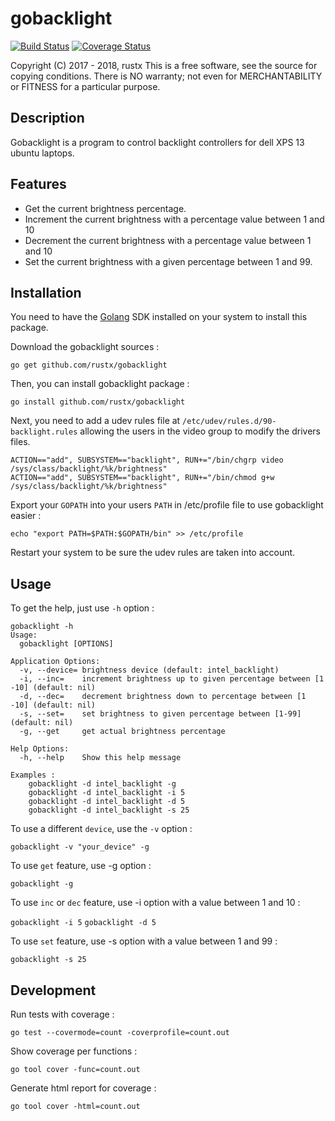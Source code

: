 # gobacklight

[![Build Status](https://travis-ci.org/rustx/gobacklight.svg?branch=master)](https://travis-ci.org/rustx/gobacklight)
[![Coverage Status](https://coveralls.io/repos/github/rustx/gobacklight/badge.svg?branch=master)](https://coveralls.io/github/rustx/gobacklight?branch=master)

Copyright (C) 2017 - 2018, rustx
This is a free software, see the source for copying conditions. There is NO warranty; not even 
for MERCHANTABILITY or FITNESS for a particular purpose.

## Description

Gobacklight is a program to control backlight controllers for dell XPS 13 ubuntu laptops.

## Features

* Get the current brightness percentage.
* Increment the current brightness with a percentage value between 1 and 10
* Decrement the current brightness with a percentage value between 1 and 10 
* Set the current brightness with a given percentage between 1 and 99.

## Installation

You need to have the [Golang](https://golang.org/doc/install) SDK installed on your system to install this package.

Download the gobacklight sources :

```go get github.com/rustx/gobacklight```

Then, you can install gobacklight package :

```go install github.com/rustx/gobacklight```

Next, you need to add a udev rules file at `/etc/udev/rules.d/90-backlight.rules` allowing the users in the video group to modify the drivers files.

```
ACTION=="add", SUBSYSTEM=="backlight", RUN+="/bin/chgrp video /sys/class/backlight/%k/brightness"
ACTION=="add", SUBSYSTEM=="backlight", RUN+="/bin/chmod g+w /sys/class/backlight/%k/brightness"
```

Export your `GOPATH` into your users `PATH` in /etc/profile file to use gobacklight easier :

`echo "export PATH=$PATH:$GOPATH/bin" >> /etc/profile`

Restart your system to be sure the udev rules are taken into account.

## Usage

To get the help, just use `-h` option :

```
gobacklight -h
Usage:
  gobacklight [OPTIONS]

Application Options:
  -v, --device= brightness device (default: intel_backlight)
  -i, --inc=    increment brightness up to given percentage between [1 -10] (default: nil)
  -d, --dec=    decrement brightness down to percentage between [1 -10] (default: nil)
  -s, --set=    set brightness to given percentage between [1-99] (default: nil)
  -g, --get     get actual brightness percentage

Help Options:
  -h, --help    Show this help message

Examples :
	gobacklight -d intel_backlight -g
	gobacklight -d intel_backlight -i 5
	gobacklight -d intel_backlight -d 5
	gobacklight -d intel_backlight -s 25
```

To use a different `device`, use the `-v` option :

```gobacklight -v "your_device" -g```

To use `get` feature, use -g option :

```gobacklight -g```

To use `inc` or `dec` feature, use -i option with a value between 1 and 10 :

```gobacklight -i 5```
```gobacklight -d 5```

To use `set` feature, use -s option with a value between 1 and 99 :

```gobacklight -s 25```

## Development 

Run tests with coverage :

```
go test --covermode=count -coverprofile=count.out
```

Show coverage per functions :

```
go tool cover -func=count.out
```

Generate html report for coverage :

```
go tool cover -html=count.out
```

